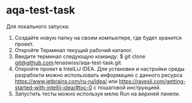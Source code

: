 # aqa-test-task
Для локального запуска:
1. Создайте новую папку на своем компьютере, где будет хранится проект.
2. Откройте Терминал текущий рабочий каталог.
3. Введите терминал следующую команду: $ git clone git@github.com:lenaswiss/aqa-test-task.git
4. Откройте проект в IntelLiJ IDEA. Для установки и настройки среды разрабокти можно использовать информацию с данного ресурса https://www.jetbrains.com/ru-ru/idea/ или https://ravesli.com/getting-started-with-intellij-idea/#toc-0 с пошаговой инструкцией.
5. Запустить тесты можно используя мелю Run на верхней панели.

